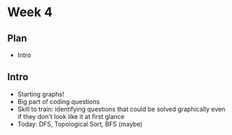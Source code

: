 # Week 4
## Plan
- Intro

## Intro
- Starting graphs!
- Big part of coding questions
- Skill to train: identifying questions that could be solved graphically even if they don't look like it at first glance
- Today: DFS, Topological Sort, BFS (maybe)